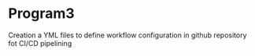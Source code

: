# Program3
Creation a YML files to define workflow configuration in github repository fot CI/CD pipelining
